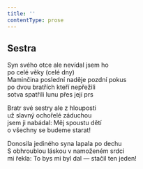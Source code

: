 ```yaml
---
title: ''
contentType: prose
---
```


## Sestra

Syn svého otce ale nevídal jsem ho  
po celé věky (celé dny)  
Maminčina poslední naděje pozdní pokus  
po dvou bratřích kteří nepřežili  
sotva spatřili lunu přes její prs

Bratr své sestry ale z hlouposti  
už slavný ochořelé záduchou  
jsem ji nabádal: Měj spoustu dětí  
o všechny se budeme starat!

Donosila jediného syna lapala po dechu  
S obhroublou láskou v namoženém srdci  
mi řekla: To bys mi byl dal — stačil ten jeden!
